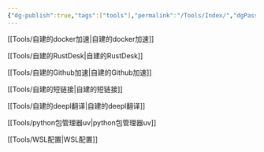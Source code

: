 ```yaml
---
{"dg-publish":true,"tags":["tools"],"permalink":"/Tools/Index/","dgPassFrontmatter":true}
---
```


[[Tools/自建的docker加速\|自建的docker加速]]

[[Tools/自建的RustDesk\|自建的RustDesk]]

[[Tools/自建的Github加速\|自建的Github加速]]

[[Tools/自建的短链接\|自建的短链接]]

[[Tools/自建的deepl翻译\|自建的deepl翻译]]

[[Tools/python包管理器uv\|python包管理器uv]]

[[Tools/WSL配置\|WSL配置]]